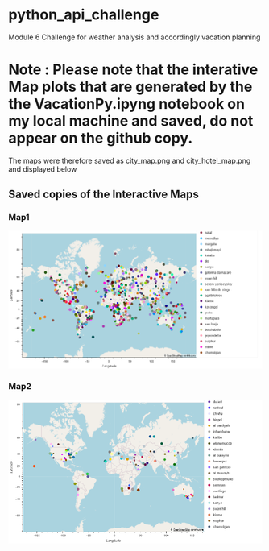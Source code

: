 # python_api_challenge
Module 6 Challenge for weather analysis and accordingly vacation planning

# Note : Please note that the interative Map plots that are generated by the the VacationPy.ipyng notebook on my local machine and saved, do not appear on the github copy.
The maps were therefore saved as city_map.png and city_hotel_map.png and displayed below

## Saved copies of the Interactive Maps

### Map1
















![city_map.png](image.png)





### Map2















![city_hotel_map](image-1.png)
